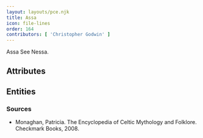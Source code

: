 ```yaml
---
layout: layouts/pce.njk
title: Assa
icon: file-lines
order: 164
contributors: [ 'Christopher Godwin' ]
---
```

Assa See Nessa.

## Attributes


## Entities


### Sources

- Monaghan, Patricia. The Encyclopedia of Celtic Mythology and Folklore. Checkmark Books, 2008.

